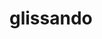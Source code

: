 <!--
Copyright Not Copyrightable
SPDX-License-Identifier: LicenseRef-Not-Copyrightable 
-->

# glissando
